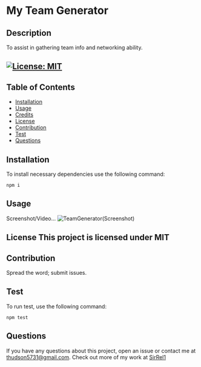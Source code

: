 # My Team Generator
## Description
To assist in gathering team info and networking ability.
## [![License: MIT](https://img.shields.io/badge/License-MIT-yellow.svg)](https://opensource.org/licenses/MIT)

## Table of Contents
- [Installation](#installation)
- [Usage](#usage)
- [Credits](#credits)
- [License](#license)
- [Contribution](#contribute)
- [Test](#test)
- [Questions](#questions)

## Installation

To install necessary dependencies use the following command:
```
npm i
```
## Usage 
Screenshot/Video...
![TeamGenerator(Screenshot)](https://user-images.githubusercontent.com/89208706/149646626-f328e4a4-be87-4a95-b700-8945dd02796a.png)


## License This project is licensed under MIT

## Contribution
Spread the word; submit issues.

## Test
To run test, use the following command:
```
npm test
```


## Questions
If you have any questions about this project, open an issue or contact me at [thudson5731@gmail.com](dajuanhudson33@gmail.com). 
Check out more of my work at [SirRel1](https://github.com/SirRel1)
